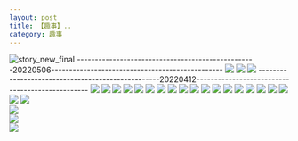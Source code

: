 ```yaml
---
layout: post
title: 【趣事】..
category: 趣事
---
```

![story_new_final](http://rfbyhtcfm.hd-bkt.clouddn.com/img/story_new_final_0322.png)
--------------------------------------------------20220506------------------------------------------------
![](http://rfbyavrvr.hd-bkt.clouddn.com/img/funny-220506-1.jpg)
![](http://rfbyavrvr.hd-bkt.clouddn.com/img/funny-220506-2.jpg)
![](http://rfbyavrvr.hd-bkt.clouddn.com/img/funny-220506-3.jpg)
--------------------------------------------------20220412------------------------------------------------
![](http://rfbyhtcfm.hd-bkt.clouddn.com/img/pel-220415-16.jpg)
![](http://rfbyhtcfm.hd-bkt.clouddn.com/img/fragment-220412-3.png)
![](http://rfbyhtcfm.hd-bkt.clouddn.com/img/fragment-220412-4.png)
![](http://rfbyhtcfm.hd-bkt.clouddn.com/img/funny-220414-1.png)
![](http://rfbyhtcfm.hd-bkt.clouddn.com/img/funny-220414-2.png)
![](http://rfbyhtcfm.hd-bkt.clouddn.com/img/funny-220412-1.png)
![](http://rfbyhtcfm.hd-bkt.clouddn.com/img/fragment-220322-2.png)
![](http://rfbyhtcfm.hd-bkt.clouddn.com/img/fragment-220322-3.png)
![](http://rfbyhtcfm.hd-bkt.clouddn.com/img/fragment-220322-4.png)
![](http://rfbyhtcfm.hd-bkt.clouddn.com/img/fragment-220322-5.png)
![](http://rfbyhtcfm.hd-bkt.clouddn.com/img/situation-0324-1.png)
![](http://rfbyhtcfm.hd-bkt.clouddn.com/img/situation-0324-2.png)
![](http://rfbyhtcfm.hd-bkt.clouddn.com/img/situation-0324-3.png)
![](http://rfbyhtcfm.hd-bkt.clouddn.com/img/inspire-220327-1.png)
![](http://rfbyhtcfm.hd-bkt.clouddn.com/img/inspire-220327-2.png)
![](http://rfbyhtcfm.hd-bkt.clouddn.com/img/inspire-220327-3.png)
![](http://rfbyhtcfm.hd-bkt.clouddn.com/img/inspire-220327-4.png)
![](http://rfbyhtcfm.hd-bkt.clouddn.com/img/inspire-220327-5.png)
![](http://rfbyhtcfm.hd-bkt.clouddn.com/img/inspire-220327-7.png)
![](http://rfbyhtcfm.hd-bkt.clouddn.com/img/inspire-220327-6.png)  
![](http://rfbyhtcfm.hd-bkt.clouddn.com/img/fragment-220413-1.png)  
![](http://rfbyhtcfm.hd-bkt.clouddn.com/img/fragment-220413-2.png)  
![](http://rfbyhtcfm.hd-bkt.clouddn.com/img/moment-1.png)




